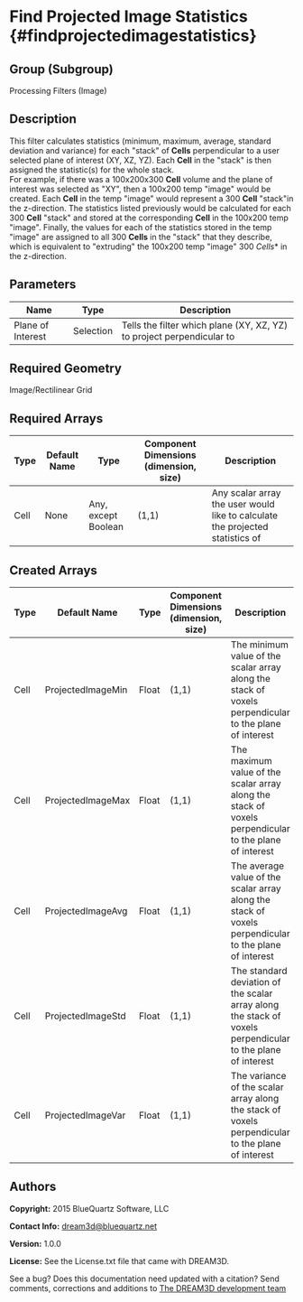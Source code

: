 Find Projected Image Statistics {#findprojectedimagestatistics}
======

## Group (Subgroup) ##
Processing Filters (Image)

## Description ##
This filter calculates statistics (minimum, maximum, average, standard deviation and variance) for each "stack" of **Cells** perpendicular to a user selected plane of interest (XY, XZ, YZ).  Each **Cell** in the "stack" is then assigned the statistic(s) for the whole stack.  
For example, if there was a 100x200x300 **Cell** volume and the plane of interest was selected as "XY", then a 100x200 temp "image" would be created.  Each **Cell** in the temp "image" would represent a 300 **Cell** "stack"in the z-direction.  The statistics listed previously would be calculated for each 300 **Cell** "stack" and stored at the corresponding **Cell** in the 100x200 temp "image".  Finally, the values for each of the statistics stored in the temp "image" are assigned to all 300 **Cells** in the "stack" that they describe, which is equivalent to "extruding" the 100x200 temp "image" 300 *Cells** in the z-direction. 

## Parameters ##
| Name | Type | Description |
|------|------|------|
| Plane of Interest | Selection | Tells the filter which plane (XY, XZ, YZ) to project perpendicular to |

## Required Geometry ##
Image/Rectilinear Grid

## Required Arrays ##
| Type | Default Name | Type | Component Dimensions (dimension, size) | Description |
|------|--------------|-------------|---------|-----|
| Cell | None | Any, except Boolean | (1,1) | Any scalar array the user would like to calculate the projected statistics of |

## Created Arrays ##
| Type | Default Name | Type | Component Dimensions (dimension, size) | Description |
|------|--------------|-------------|---------|-----|
| Cell | ProjectedImageMin | Float | (1,1) | The minimum value of the scalar array along the stack of voxels perpendicular to the plane of interest |
| Cell | ProjectedImageMax | Float | (1,1) | The maximum value of the scalar array along the stack of voxels perpendicular to the plane of interest |
| Cell | ProjectedImageAvg | Float | (1,1) | The average value of the scalar array along the stack of voxels perpendicular to the plane of interest |
| Cell | ProjectedImageStd | Float | (1,1) | The standard deviation of the scalar array along the stack of voxels perpendicular to the plane of interest |
| Cell | ProjectedImageVar | Float | (1,1) | The variance of the scalar array along the stack of voxels perpendicular to the plane of interest |

## Authors ##

**Copyright:** 2015 BlueQuartz Software, LLC

**Contact Info:** dream3d@bluequartz.net

**Version:** 1.0.0

**License:**  See the License.txt file that came with DREAM3D.




See a bug? Does this documentation need updated with a citation? Send comments, corrections and additions to [The DREAM3D development team](mailto:dream3d@bluequartz.net?subject=Documentation%20Correction)

